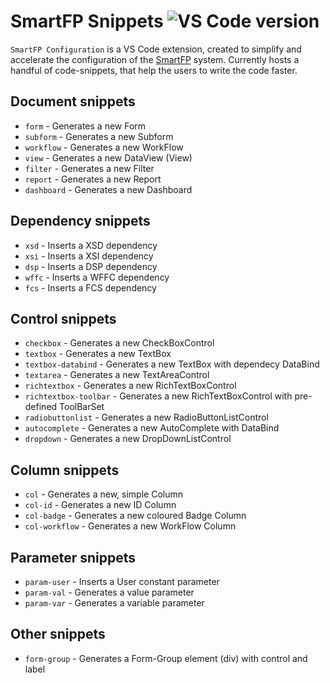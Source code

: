 # SmartFP Snippets ![VS Code version](https://img.shields.io/badge/VS%20Code-1.64.0%2B-blue?style=flat-square)

`SmartFP Configuration` is a VS Code extension, created to simplify and accelerate the configuration of the [SmartFP](https://smartfp.cz) system. Currently hosts a handful of code-snippets, that help the users to write the code faster.

## Document snippets

- `form` - Generates a new Form
- `subform` - Generates a new Subform
- `workflow` - Generates a new WorkFlow
- `view` - Generates a new DataView (View)
- `filter` - Generates a new Filter
- `report` - Generates a new Report
- `dashboard` - Generates a new Dashboard

## Dependency snippets

- `xsd` - Inserts a XSD dependency
- `xsi` - Inserts a XSI dependency
- `dsp` - Inserts a DSP dependency
- `wffc` - Inserts a WFFC dependency
- `fcs` - Inserts a FCS dependency

## Control snippets

- `checkbox` - Generates a new CheckBoxControl
- `textbox` - Generates a new TextBox
- `textbox-databind` - Generates a new TextBox with dependecy DataBind
- `textarea` - Generates a new TextAreaControl
- `richtextbox` - Generates a new RichTextBoxControl
- `richtextbox-toolbar` - Generates a new RichTextBoxControl with pre-defined ToolBarSet
- `radiobuttonlist` - Generates a new RadioButtonListControl
- `autocomplete` - Generates a new AutoComplete with DataBind
- `dropdown` - Generates a new DropDownListControl

## Column snippets

- `col` - Generates a new, simple Column
- `col-id` - Generates a new ID Column
- `col-badge` - Generates a new coloured Badge Column
- `col-workflow` - Generates a new WorkFlow Column

## Parameter snippets

- `param-user` - Inserts a User constant parameter
- `param-val` - Generates a value parameter
- `param-var` - Generates a variable parameter

## Other snippets

- `form-group` - Generates a Form-Group element (div) with control and label